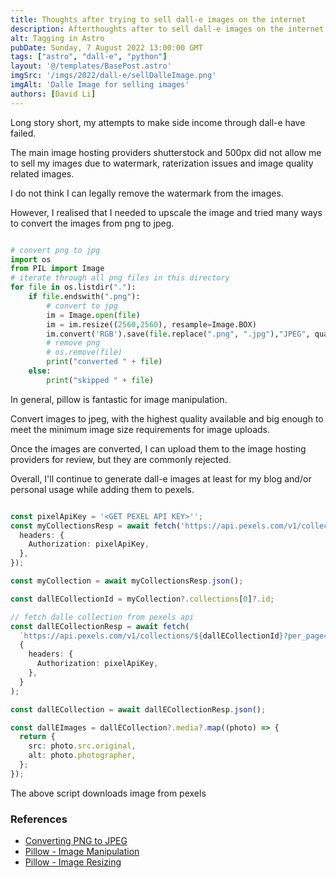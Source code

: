 ```yaml
---
title: Thoughts after trying to sell dall-e images on the internet
description: Afterthoughts after to sell dall-e images on the internet.
alt: Tagging in Astro
pubDate: Sunday, 7 August 2022 13:00:00 GMT
tags: ["astro", "dall-e", "python"]
layout: '@/templates/BasePost.astro'
imgSrc: '/imgs/2022/dall-e/sellDalleImage.png'
imgAlt: 'Dalle Image for selling images'
authors: [David Li]
---
```


Long story short, my attempts to make side income through dall-e have failed.

The main image hosting providers shutterstock and 500px did not allow me to sell my images due to watermark, raterization issues and image quality related images.

I do not think I can legally remove the watermark from the images.

However, I realised that I needed to upscale the image and tried many ways to convert the images from png to jpeg.

```python

# convert png to jpg
import os
from PIL import Image
# iterate through all png files in this directory
for file in os.listdir("."):
    if file.endswith(".png"):
        # convert to jpg
        im = Image.open(file)
        im = im.resize((2560,2560), resample=Image.BOX)
        im.convert('RGB').save(file.replace(".png", ".jpg"),"JPEG", quality = 100)
        # remove png
        # os.remove(file)
        print("converted " + file)
    else:
        print("skipped " + file)
```

In general, pillow is fantastic for image manipulation.

Convert images to jpeg, with the highest quality available and big enough to meet the minimum image size requirements for image uploads.

Once the images are converted, I can upload them to the image hosting providers for review, but they are commonly rejected.

Overall, I'll continue to generate dall-e images at least for my blog and/or personal usage while adding them to pexels.

```typescript

const pixelApiKey = '<GET PEXEL API KEY>'';
const myCollectionsResp = await fetch('https://api.pexels.com/v1/collections', {
  headers: {
    Authorization: pixelApiKey,
  },
});

const myCollection = await myCollectionsResp.json();

const dallECollectionId = myCollection?.collections[0]?.id;

// fetch dalle collection from pexels api
const dallECollectionResp = await fetch(
  `https://api.pexels.com/v1/collections/${dallECollectionId}?per_page=80`,
  {
    headers: {
      Authorization: pixelApiKey,
    },
  }
);

const dallECollection = await dallECollectionResp.json();

const dallEImages = dallECollection?.media?.map((photo) => {
  return {
    src: photo.src.original,
    alt: photo.photographer,
  };
});
```

The above script downloads image from pexels
### References

* [Converting PNG to JPEG](https://stackoverflow.com/questions/9296024/converting-png-to-jpeg)
* [Pillow - Image Manipulation](https://pillow.readthedocs.io/en/stable/handbook/image-file-formats.html)
* [Pillow - Image Resizing](https://pillow.readthedocs.io/en/stable/handbook/concepts.html#concept-resizing)